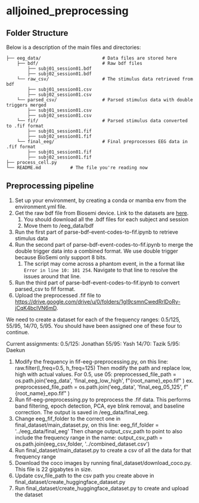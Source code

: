 # alljoined_preprocessing

## Folder Structure

Below is a description of the main files and directories:

    ├── eeg_data/                       # Data files are stored here
        ├── bdf/                        # Raw bdf files
            ├── subj01_session01.bdf
            ├── subj02_session01.bdf
        └── raw_csv/                    # The stimulus data retrieved from bdf
            ├── subj01_session01.csv
            ├── subj02_session01.csv
        └── parsed_csv/                 # Parsed stimulus data with double triggers merged
            ├── subj01_session01.csv
            ├── subj02_session01.csv
        └── fif/                        # Parsed stimulus data converted to .fif format
            ├── subj01_session01.fif
            ├── subj02_session01.fif
        └── final_eeg/                  # Final preprocesses EEG data in .fif format
            ├── subj01_session01.fif
            ├── subj02_session01.fif
    ├── process_cell.py
    └── README.md           # The file you're reading now

## Preprocessing pipeline

1. Set up your environment, by creating a conda or mamba env from the environment.yml file.
2. Get the raw bdf file from Biosemi device. Link to the datasets are [here](https://drive.google.com/drive/u/0/folders/1yPFhX04nh2EnHBSEAjHyBmnWpP7oJQ21).
   1. You should download all the .bdf files for each subject and session
   2. Move them to /eeg_data/bdf
3. Run the first part of parse-bdf-event-codes-to-fif.ipynb to retrieve stimulus data
4. Run the second part of parse-bdf-event-codes-to-fif.ipynb to merge the double trigger data into a combined format. We use double trigger because BioSemi only support 8 bits.
   1. The script may come across a phantom event, in the a format like `Error in line 10: 101 254`. Navigate to that line to resolve the issues around that line.
5. Run the third part of parse-bdf-event-codes-to-fif.ipynb to convert parsed_csv to fif format.
6. Upload the preprocessed .fif file to https://drive.google.com/drive/u/0/folders/1gI9csmnCwedRrlDoRy-jCqK4bclVN6mD.

We need to create a dataset for each of the frequency ranges: 0.5/125, 55/95, 14/70, 5/95. You should have been assigned one of these four to continue.

Current assignments:
0.5/125: Jonathan
55/95: Yash
14/70: Tazik
5/95: Daekun

1. Modify the frequency in fif-eeg-preprocessing.py, on this line:
   raw.filter(l_freq=0.5, h_freq=125)
   Then modify the path and replace low, high with actual values. For 0.5, use 05:
   preprocessed_file_path = os.path.join('eeg_data', 'final_eeg_low_high', f"{root_name}\_epo.fif" )
   ex. preprocessed_file_path = os.path.join('eeg_data', 'final_eeg_05_125', f"{root_name}\_epo.fif" )
2. Run fif-eeg-preprocessing.py to preprocess the .fif data. This performs band filtering, epoch detection, PCA, eye blink removal, and baseline correction. The output is saved in /eeg_data/final_eeg.
3. Change eeg_fif_folder to the correct one in final_dataset/main_dataset.py, on this line:
   eeg_fif_folder = '../eeg_data/final_eeg'
   Then change output_csv_path to point to also include the frequency range in the name:
   output_csv_path = os.path.join(eeg_csv_folder, '../combined_dataset.csv')
4. Run final_dataset/main_dataset.py to create a csv of all the data for that frequency range
5. Download the coco images by running final_dataset/download_coco.py. This file is 22 gigabytes in size.
6. Update csv_file_path to the csv path you create above in final_dataset/create_huggingface_dataset.py
7. Run final_dataset/create_huggingface_dataset.py to create and upload the dataset
